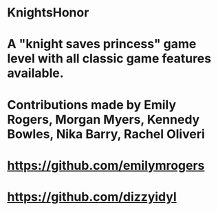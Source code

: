 # KnightsHonor
# A "knight saves princess" game level with all classic game features available.
# Contributions made by Emily Rogers, Morgan Myers, Kennedy Bowles, Nika Barry, Rachel Oliveri
# https://github.com/emilymrogers
# https://github.com/dizzyidyl
